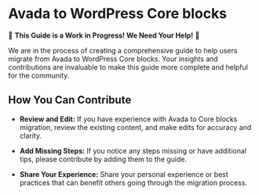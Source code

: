 # Avada to WordPress Core blocks

🚧 **This Guide is a Work in Progress! We Need Your Help!** 🚧

We are in the process of creating a comprehensive guide to help users migrate from Avada to WordPress Core blocks. Your insights and contributions are invaluable to make this guide more complete and helpful for the community.

## How You Can Contribute

- **Review and Edit:** If you have experience with Avada to Core blocks migration, review the existing content, and make edits for accuracy and clarity.

- **Add Missing Steps:** If you notice any steps missing or have additional tips, please contribute by adding them to the guide.

- **Share Your Experience:** Share your personal experience or best practices that can benefit others going through the migration process.

